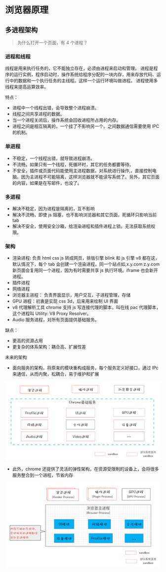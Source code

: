 # 浏览器原理

## 多进程架构

> 为什么打开一个页面，有 4 个进程？

### 进程和线程

线程是用来执行任务的，它不能独立存在，必须由进程来启动和管理。
进程是程序的运行实例，程序启动时，操作系统给程序分配的一块内存，用来存放代码、运行中的数据和一个执行任务的主线程。这样一个运行环境叫做进程。
进程使用多线程来提高运算效率。

特点：

- 进程中一个线程出错，会导致整个进程崩溃。
- 线程之间共享进程的数据。
- 当一个进程关闭后，操作系统会回收进程所占用的内存。
- 进程之间是相互隔离的，一个挂了不影响另一个。之间数据通信需要使用 IPC 的机制。

### 单进程

- 不稳定，一个线程出错，就导致进程崩溃。
- 不流畅，如果只有一个线程，死循环时，其它的任务都要等待。
- 不安全，插件或页面代码能使用主进程数据，对系统进行操作,，直接控制电脑。因为主进程不可能隔离，这样浏览器就不能读写系统了。另外，其它页面的内容，如果是在写邮件，也没了。

### 多进程

- 解决不稳定，因为进程是隔离的，互不影响
- 解决不流畅，即使 js 阻塞，也不影响浏览器和其它页面，死循环只影响当前 tab
- 解决不安全，使用安全沙箱，给渲染进程和插件进程上锁。无法获取系统权限。

### 架构

- 渲染进程: 负责 html css js 转成网页，排版引擎 blink 和 js 引擎 v8 都在这，默认情况下，每个 tab 会创建一个渲染进程。同一个站点如,x.y.com z.y.com 新页面会复用同一个进程，因为有时需要共享 js 执行环境。iframe 也会新开进程。
- 插件进程
- 网络进程
- 浏览器主进程： 负责界面显示，用户交互，子进程管理，存储
- GPU 进程：初衷是实现 css 3d，后来用来绘制 UI 界面
- v8 代理解析工具 chrome 支持 js 写连接代理的脚本，叫在线 pac 代理脚本，这个进程叫 Utility: V8 Proxy Resolver。
- Audio 服务进程，对所有页面提供基础服务。

缺点：

- 更高的资源占用
- 更复杂的体系架构：耦合高、扩展性差

未来的架构

- 面向服务的架构，将原来的模块重构成服务，每个服务定义好接口，通过 IPc 来通信，从而内聚，松耦合，易于维护和扩展

![](./1.png)

- 此外，chrome 还提供了灵活的弹性架构，在资源受限制的设备上，会将很多服务整合到一个进程，节省内存

![](./2.png)
